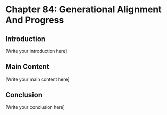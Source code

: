 # Chapter 84: Generational Alignment And Progress

## Introduction

[Write your introduction here]

## Main Content

[Write your main content here]

## Conclusion

[Write your conclusion here]